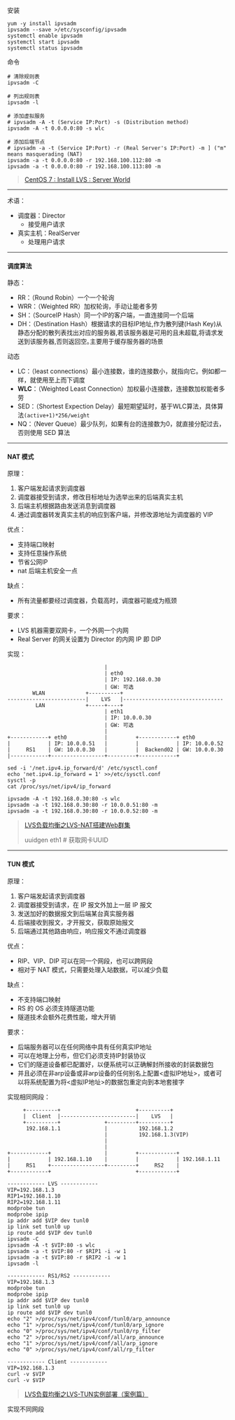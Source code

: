 安装

```
yum -y install ipvsadm
ipvsadm --save >/etc/sysconfig/ipvsadm
systemctl enable ipvsadm
systemctl start ipvsadm
systemctl status ipvsadm
```

命令

```
# 清除规则表
ipvsadm -C

# 列出规则表
ipvsadm -l

# 添加虚拟服务
# ipvsadm -A -t (Service IP:Port) -s (Distribution method)
ipvsadm -A -t 0.0.0.0:80 -s wlc

# 添加后端节点
# ipvsadm -a -t (Service IP:Port) -r (Real Server's IP:Port) -m ] ("m" means masquerading (NAT)
ipvsadm -a -t 0.0.0.0:80 -r 192.168.100.112:80 -m
ipvsadm -a -t 0.0.0.0:80 -r 192.168.100.113:80 -m
```

> [CentOS 7 : Install LVS : Server World](https://legacy.gitbook.com/book/liuq369/operations/edit#)

---

术语：

* 调度器：Director
  * 接受用户请求
* 真实主机：RealServer
  * 处理用户请求

---

#### 调度算法

静态：

* RR：（Round Robin）一个一个轮询
* WRR：（Weighted RR）加权轮询，手动让能者多劳
* SH：（SourceIP Hash）同一个IP的客户端，一直连接同一个后端
* DH：（Destination Hash）根据请求的目标IP地址,作为散列键\(Hash Key\)从静态分配的散列表找出对应的服务器,若该服务器是可用的且未超载,将请求发送到该服务器,否则返回空｡主要用于缓存服务器的场景

动态

* LC：（least connections）最小连接数，谁的连接数小，就指向它。例如都一样，就使用至上而下调度
* **WLC**：（Weighted Least Connection）加权最小连接数，连接数加权能者多劳
* SED：（Shortest Expection Delay）最短期望延时，基于WLC算法，具体算法`(active+1)*256/weight`
* NQ：（Never Queue）最少队列，如果有台的连接数为0，就直接分配过去，否则使用 SED 算法

---

#### NAT 模式

原理：

1. 客户端发起请求到调度器
2. 调度器接受到请求，修改目标地址为选举出来的后端真实主机
3. 后端主机根据路由发送消息到调度器
4. 通过调度器转发真实主机的响应到客户端，并修改源地址为调度器的 VIP

优点：

* 支持端口映射
* 支持任意操作系统
* 节省公网IP
* nat 后端主机安全一点

缺点：

* 所有流量都要经过调度器，负载高时，调度器可能成为瓶颈

要求：

* LVS 机器需要双网卡，一个外网一个内网
* Real Server 的网关设置为 Director 的内网 IP 即 DIP

实现：

```
                               |
                               | eth0
                               | IP: 192.168.0.30
                               | GW: 可选
        WLAN             +----------+
-------------------------|    LVS   |--------------------------------
         LAN             +-----+----+
                               | eth1
                               | IP: 10.0.0.30
                               | GW: 可选
                               |
+------------+ eth0            |         +------------+ eth0
|            | IP: 10.0.0.51   |         |            | IP: 10.0.0.52
|     RS1    | GW: 10.0.0.30   |         |  Backend02 | GW: 10.0.0.30
|------------+-----------------+---------+------------+
```

```
sed -i '/net.ipv4.ip_forward/d' /etc/sysctl.conf
echo 'net.ipv4.ip_forward = 1' >>/etc/sysctl.conf
sysctl -p
cat /proc/sys/net/ipv4/ip_forward

ipvsadm -A -t 192.168.0.30:80 -s wlc
ipvsadm -a -t 192.168.0.30:80 -r 10.0.0.51:80 -m
ipvsadm -a -t 192.168.0.30:80 -r 10.0.0.52:80 -m
```

> [LVS负载均衡之LVS-NAT搭建Web群集](https://www.linuxidc.com/Linux/2018-11/155543.htm)
>
> uuidgen eth1 \# 获取网卡UUID

---

#### TUN 模式

原理：

1. 客户端发起请求到调度器
2. 调度器接受到请求，在 IP 报文外加上一层 IP 报文
3. 发送加好的数据报文到后端某台真实服务器
4. 后端接收到报文，才开报文，获取原始报文
5. 后端通过其他路由响应，响应报文不通过调度器

优点：

* RIP、VIP、DIP 可以在同一个网段，也可以跨网段
* 相对于 NAT 模式，只需要处理入站数据，可以减少负载

缺点：

* 不支持端口映射
* RS 的 OS 必须支持隧道功能
* 隧道技术会额外花费性能，增大开销

要求：

* 后端服务器可以在任何网络中具有任何真实IP地址
* 可以在地理上分布，但它们必须支持IP封装协议
* 它们的隧道设备都已配置好，以便系统可以正确解封所接收的封装数据包
* 并且必须在非arp设备或非arp设备的任何别名上配置&lt;虚拟IP地址&gt;，或者可以将系统配置为将&lt;虚拟IP地址&gt;的数据包重定向到本地套接字

实现相同网段：

```
     +----------+                        +----------+
     |  Client  |------------------------|    LVS   |
     +----------+              +---------+----------+
      192.168.1.1              |          192.168.1.2
                               |          192.168.1.3(VIP)
                               |
                               |
+------------+                 |         +------------+
|            | 192.168.1.10    |         |            | 192.168.1.11
|     RS1    +-----------------+---------+     RS2    |
+------------+                           +------------+
```

```
------------ LVS ------------
VIP=192.168.1.3
RIP1=192.168.1.10
RIP2=192.168.1.11
modprobe tun
modprobe ipip
ip addr add $VIP dev tunl0
ip link set tunl0 up
ip route add $VIP dev tunl0
ipvsadm -C
ipvsadm -A -t $VIP:80 -s wlc
ipvsadm -a -t $VIP:80 -r $RIP1 -i -w 1
ipvsadm -a -t $VIP:80 -r $RIP2 -i -w 1
ipvsadm -l

------------ RS1/RS2 ------------
VIP=192.168.1.3
modprobe tun
modprobe ipip
ip addr add $VIP dev tunl0
ip link set tunl0 up
ip route add $VIP dev tunl0
echo "2" >/proc/sys/net/ipv4/conf/tunl0/arp_announce
echo "1" >/proc/sys/net/ipv4/conf/tunl0/arp_ignore
echo "0" >/proc/sys/net/ipv4/conf/tunl0/rp_filter
echo "2" >/proc/sys/net/ipv4/conf/all/arp_announce
echo "1" >/proc/sys/net/ipv4/conf/all/arp_ignore
echo "0" >/proc/sys/net/ipv4/conf/all/rp_filter

------------ Client ------------
VIP=192.168.1.3
curl -v $VIP
curl -v $VIP
```

> [LVS负载均衡之LVS-TUN实例部署（案例篇）](http://blog.51cto.com/blief/1747656)

实现不同网段

